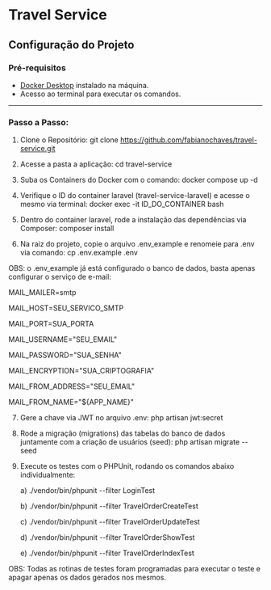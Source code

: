 # Travel Service

## Configuração do Projeto

### Pré-requisitos
- [Docker Desktop](https://www.docker.com/products/docker-desktop) instalado na máquina.
- Acesso ao terminal para executar os comandos.

---

### Passo a Passo:

1) Clone o Repositório: git clone https://github.com/fabianochaves/travel-service.git

2) Acesse a pasta a aplicação: cd travel-service

3) Suba os Containers do Docker com o comando: docker compose up -d

4) Verifique o ID do container laravel (travel-service-laravel) e acesse o mesmo via terminal: docker exec -it ID_DO_CONTAINER bash

5) Dentro do container laravel, rode a instalação das dependências via Composer: composer install

6) Na raiz do projeto, copie o arquivo .env_example e renomeie para .env via comando: cp .env.example .env

OBS: o .env_example já está configurado o banco de dados, basta apenas configurar o serviço de e-mail:

MAIL_MAILER=smtp

MAIL_HOST=SEU_SERVICO_SMTP

MAIL_PORT=SUA_PORTA

MAIL_USERNAME="SEU_EMAIL"

MAIL_PASSWORD="SUA_SENHA"

MAIL_ENCRYPTION="SUA_CRIPTOGRAFIA"

MAIL_FROM_ADDRESS="SEU_EMAIL"

MAIL_FROM_NAME="${APP_NAME}"

7) Gere a chave via JWT no arquivo .env: php artisan jwt:secret

8) Rode a migração (migrations) das tabelas do banco de dados juntamente com a criação de usuários (seed): php artisan migrate --seed

9) Execute os testes com o PHPUnit, rodando os comandos abaixo individualmente:

	a) ./vendor/bin/phpunit --filter LoginTest

	b) ./vendor/bin/phpunit --filter TravelOrderCreateTest

	c) ./vendor/bin/phpunit --filter TravelOrderUpdateTest

	d) ./vendor/bin/phpunit --filter TravelOrderShowTest

	e) ./vendor/bin/phpunit --filter TravelOrderIndexTest

OBS: Todas as rotinas de testes foram programadas para executar o teste e apagar apenas os dados gerados nos mesmos.